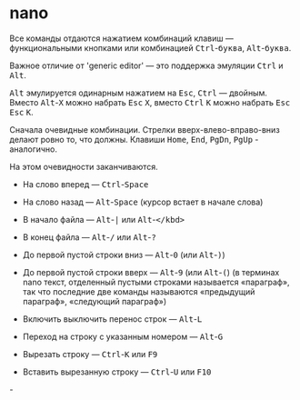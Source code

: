 # nano

Все команды отдаются нажатием комбинаций клавиш — функциональными кнопками или комбинацией <kbd>Ctrl</kbd>-<kbd>буква</kbd>, <kbd>Alt</kbd>-<kbd>буква</kbd>.

Важное отличие от 'generic editor' — это поддержка эмуляции <kbd>Ctrl</kbd> и <kbd>Alt</kbd>.

<kbd>Alt</kbd> эмулируется одинарным нажатием на <kbd>Esc</kbd>, <kbd>Ctrl</kbd> — двойным. Вместо <kbd>Alt</kbd>-<kbd>X</kbd> можно набрать <kbd>Esc</kbd> <kbd>X</kbd>, вместо <kbd>Ctrl</kbd> <kbd>K</kbd> можно набрать <kbd>Esc</kbd> <kbd>Esc</kbd> <kbd>K</kbd>.

Сначала очевидные комбинации. Стрелки вверх-влево-вправо-вниз делают ровно то, что должны. Клавиши <kbd>Home</kbd>, <kbd>End</kbd>, <kbd>PgDn</kbd>, <kbd>PgUp</kbd> - аналогично.

На этом очевидности заканчиваются.

- На слово вперед — <kbd>Ctrl</kbd>-<kbd>Space</kbd>
- На слово назад — <kbd>Alt</kbd>-<kbd>Space</kbd> (курсор встает в начале слова)
- В начало файла — <kbd>Alt</kbd>-<kbd>|</kbd> или <kbd>Alt</kbd>-<kbd>\</kbd>
- В конец файла — <kbd>Alt</kbd>-<kbd>/</kbd> или <kbd>Alt</kbd>-<kbd>?</kbd>
- До первой пустой строки вниз — <kbd>Alt</kbd>-<kbd>0</kbd> (или <kbd>Alt</kbd>-<kbd>)</kbd>)
- До первой пустой строки вверх — <kbd>Alt</kbd>-<kbd>9</kbd> (или <kbd>Alt</kbd>-<kbd>(</kbd>) (в терминах nano текст, отделенный пустыми строками называется «параграф», так что последние две команды называются «предыдущий параграф», «следующий параграф»)

- Включить выключить перенос строк — <kbd>Alt</kbd>-<kbd>L</kbd>
- Переход на строку с указанным номером — <kbd>Alt</kbd>-<kbd>G</kbd>

- Вырезать строку — <kbd>Ctrl</kbd>-<kbd>K</kbd> или <kbd>F9</kbd>
- Вставить вырезанную строку — <kbd>Ctrl</kbd>-<kbd>U</kbd> или <kbd>F10</kbd>

<kbd></kbd>-<kbd></kbd>